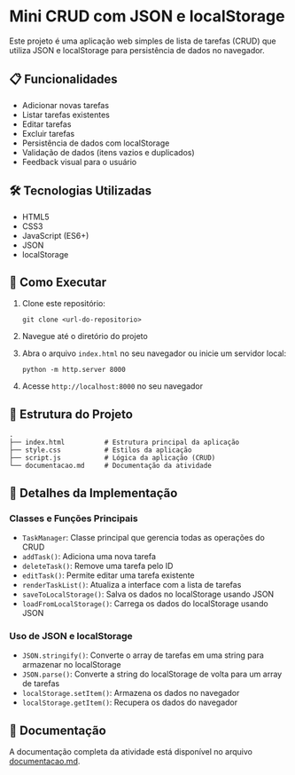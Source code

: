 # Mini CRUD com JSON e localStorage

Este projeto é uma aplicação web simples de lista de tarefas (CRUD) que utiliza JSON e localStorage para persistência de dados no navegador.

## 📋 Funcionalidades

- Adicionar novas tarefas
- Listar tarefas existentes
- Editar tarefas
- Excluir tarefas
- Persistência de dados com localStorage
- Validação de dados (itens vazios e duplicados)
- Feedback visual para o usuário

## 🛠️ Tecnologias Utilizadas

- HTML5
- CSS3
- JavaScript (ES6+)
- JSON
- localStorage

## 🚀 Como Executar

1. Clone este repositório:
   ```
   git clone <url-do-repositorio>
   ```

2. Navegue até o diretório do projeto

3. Abra o arquivo `index.html` no seu navegador ou inicie um servidor local:
   ```
   python -m http.server 8000
   ```

4. Acesse `http://localhost:8000` no seu navegador

## 📁 Estrutura do Projeto

```
.
├── index.html          # Estrutura principal da aplicação
├── style.css           # Estilos da aplicação
├── script.js           # Lógica da aplicação (CRUD)
└── documentacao.md     # Documentação da atividade
```

## 🎯 Detalhes da Implementação

### Classes e Funções Principais

- `TaskManager`: Classe principal que gerencia todas as operações do CRUD
- `addTask()`: Adiciona uma nova tarefa
- `deleteTask()`: Remove uma tarefa pelo ID
- `editTask()`: Permite editar uma tarefa existente
- `renderTaskList()`: Atualiza a interface com a lista de tarefas
- `saveToLocalStorage()`: Salva os dados no localStorage usando JSON
- `loadFromLocalStorage()`: Carrega os dados do localStorage usando JSON

### Uso de JSON e localStorage

- `JSON.stringify()`: Converte o array de tarefas em uma string para armazenar no localStorage
- `JSON.parse()`: Converte a string do localStorage de volta para um array de tarefas
- `localStorage.setItem()`: Armazena os dados no navegador
- `localStorage.getItem()`: Recupera os dados do navegador

## 📝 Documentação

A documentação completa da atividade está disponível no arquivo [documentacao.md](documentacao.md).

